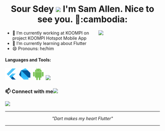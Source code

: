 <h1 align="center">Sour Sdey <img src="https://raw.githubusercontent.com/ShahriarShafin/ShahriarShafin/main/Assets/hi.gif" width="40px"/> I'm Sam Allen. Nice to see you. 🤗:cambodia:</h1>

<p>
 <img align="right" src="https://raw.githubusercontent.com/ShahriarShafin/ShahriarShafin/main/Assets/programmer.gif" width="200px alt="programmergif">
</p>

- 🔭 I’m currently working at KOOMPI on project KOOMPI Hotspot Mobile App
- 🌱 I’m currently learning about Flutter
- 😄 Pronouns: he/him


#### Languages and Tools:
<img src="https://raw.githubusercontent.com/github/explore/80688e429a7d4ef2fca1e82350fe8e3517d3494d/topics/flutter/flutter.png" style="max-width:100%;" height="40"> <img src="https://raw.githubusercontent.com/github/explore/80688e429a7d4ef2fca1e82350fe8e3517d3494d/topics/dart/dart.png" style="max-width:100%;" height="40"> <img src="https://raw.githubusercontent.com/github/explore/80688e429a7d4ef2fca1e82350fe8e3517d3494d/topics/android/android.png" style="max-width:100%;" height="40"> <img src="https://upload.wikimedia.org/wikipedia/commons/thumb/9/9a/Visual_Studio_Code_1.35_icon.svg/1024px-Visual_Studio_Code_1.35_icon.svg.png" style="max-width:100%;" height="40">

### 📫 Connect with me<img src="https://raw.githubusercontent.com/ShahriarShafin/ShahriarShafin/main/Assets/handshake.gif" height="32px">
 
<a href="https://twitter.com/shhriar_shafin"><img src="https://cdn2.iconfinder.com/data/icons/social-media-2285/512/1_Twitter3_colored_svg-128.png" width="40"></a>



--- 

<p align="center">
   <i>
     "Dart makes my heart Flutter"
  </i>
</p>       

---
